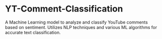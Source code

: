# YT-Comment-Classification
A Machine Learning model to analyze and classify YouTube comments based on sentiment. Utilizes NLP techniques and various ML algorithms for accurate text classification.
